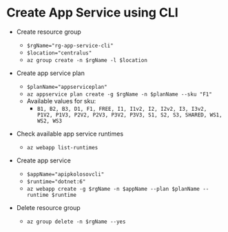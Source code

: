 ﻿# Create App Service using CLI

- Create resource group
    - `$rgName="rg-app-service-cli"`
    - `$location="centralus"`
    - `az group create -n $rgName -l $location`

- Create app service plan
    - `$planName="appserviceplan"`
    - `az appservice plan create -g $rgName -n $planName --sku "F1"`
    - Available values for sku:
        - `B1, B2, B3, D1, F1, FREE, I1, I1v2, I2, I2v2, I3, I3v2, P1V2, P1V3, P2V2, P2V3, P3V2, P3V3, S1, S2, S3, SHARED, WS1, WS2, WS3`

- Check available app service runtimes
    - `az webapp list-runtimes`

- Create app service
    - `$appName="apipkolosovcli"`
    - `$runtime="dotnet:6"`
    - `az webapp create -g $rgName -n $appName --plan $planName --runtime $runtime`

- Delete resource group
    - `az group delete -n $rgName --yes`
